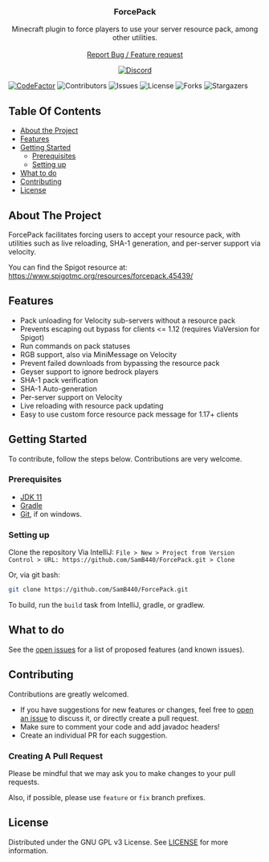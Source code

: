 <br/>
<p align="center">
  <h3 align="center">ForcePack</h3>

  <p align="center">
    Minecraft plugin to force players to use your server resource pack, among other utilities.
    <br/>
    <br/>
    <a href="https://github.com/SamB440/ForcePack/issues">Report Bug / Feature request</a>
  </p>

  <center>
    <a href="https://discord.gg/fh62mxU">
      <img alt="Discord" src="https://img.shields.io/discord/282242806695591938">
    </a>
  </center>
</p>

[![CodeFactor](https://www.codefactor.io/repository/github/samb440/forcepack/badge/master)](https://www.codefactor.io/repository/github/samb440/forcepack/overview/master) ![Contributors](https://img.shields.io/github/contributors/SamB440/ForcePack?color=dark-green) ![Issues](https://img.shields.io/github/issues/SamB440/ForcePack) ![License](https://img.shields.io/github/license/SamB440/ForcePack)
![Forks](https://img.shields.io/github/forks/SamB440/ForcePack?style=social) ![Stargazers](https://img.shields.io/github/stars/SamB440/ForcePack?style=social)

## Table Of Contents

* [About the Project](#about-the-project)
* [Features](#features)
* [Getting Started](#getting-started)
    * [Prerequisites](#prerequisites)
    * [Setting up](#setting-up)
* [What to do](#what-to-do)
* [Contributing](#contributing)
* [License](#license)

## About The Project

ForcePack facilitates forcing users to accept your resource pack, with utilities such as live reloading, SHA-1 generation, and per-server support via velocity.

You can find the Spigot resource at: https://www.spigotmc.org/resources/forcepack.45439/

## Features
- Pack unloading for Velocity sub-servers without a resource pack
- Prevents escaping out bypass for clients <= 1.12 (requires ViaVersion for Spigot)
- Run commands on pack statuses
- RGB support, also via MiniMessage on Velocity
- Prevent failed downloads from bypassing the resource pack
- Geyser support to ignore bedrock players
- SHA-1 pack verification
- SHA-1 Auto-generation
- Per-server support on Velocity
- Live reloading with resource pack updating
- Easy to use custom force resource pack message for 1.17+ clients

## Getting Started

To contribute, follow the steps below. Contributions are very welcome.

### Prerequisites

* [JDK 11](https://adoptium.net/)
* [Gradle](https://gradle.org/)
* [Git](https://gitforwindows.org/), if on windows.

### Setting up

Clone the repository
Via IntelliJ:
```File > New > Project from Version Control > URL: https://github.com/SamB440/ForcePack.git > Clone```

Or, via git bash:
```sh
git clone https://github.com/SamB440/ForcePack.git
```

To build, run the `build` task from IntelliJ, gradle, or gradlew.

## What to do

See the [open issues](https://github.com/SamB440/ForcePack/issues) for a list of proposed features (and known issues).

## Contributing

Contributions are greatly welcomed.
* If you have suggestions for new features or changes, feel free to [open an issue](https://github.com/SamB440/ForcePack/issues/new) to discuss it, or directly create a pull request.
* Make sure to comment your code and add javadoc headers!
* Create an individual PR for each suggestion.

### Creating A Pull Request

Please be mindful that we may ask you to make changes to your pull requests.

Also, if possible, please use `feature` or `fix` branch prefixes.

## License

Distributed under the GNU GPL v3 License. See [LICENSE](https://github.com/SamB440/ForcePack/blob/master/LICENSE) for more information.
